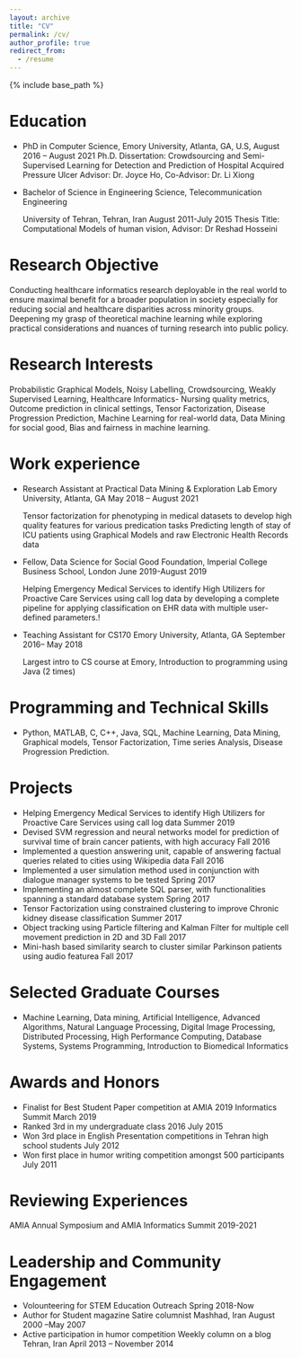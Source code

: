 ```yaml
---
layout: archive
title: "CV"
permalink: /cv/
author_profile: true
redirect_from:
  - /resume
---
```


{% include base_path %}

Education
======
* PhD in Computer Science, Emory University, Atlanta, GA, U.S, August 2016 – August 2021
Ph.D. Dissertation: Crowdsourcing and Semi-Supervised Learning for Detection and Prediction of Hospital Acquired Pressure Ulcer 
Advisor: Dr. Joyce Ho, Co-Advisor: Dr. Li Xiong

* Bachelor of Science in Engineering Science, Telecommunication Engineering 

    University of Tehran, Tehran, Iran August 2011-July 2015
    Thesis Title: Computational Models of human vision, Advisor: Dr Reshad Hosseini
    
Research Objective
======
Conducting healthcare informatics research deployable in the real world to ensure maximal benefit for a broader population in society especially for reducing social and healthcare disparities across minority groups. Deepening my grasp of theoretical machine learning while exploring practical considerations and nuances of turning research into public policy.

Research Interests
======
Probabilistic Graphical Models, Noisy Labelling, Crowdsourcing, Weakly Supervised Learning, Healthcare Informatics- Nursing quality metrics, Outcome prediction in clinical settings, Tensor Factorization, Disease Progression Prediction, Machine Learning for real-world data, Data Mining for social good, Bias and fairness in machine learning.

Work experience
======
* Research Assistant at Practical Data Mining & Exploration Lab Emory University, Atlanta, GA May 2018 – August 2021

    Tensor factorization for phenotyping in medical datasets to develop high quality features for various predication tasks
    Predicting length of stay of ICU patients using Graphical Models and raw Electronic Health Records data
* Fellow, Data Science for Social Good  Foundation, Imperial College Business School, London June 2019-August 2019

    Helping Emergency Medical Services to identify High Utilizers for Proactive Care Services using call log data by developing a complete pipeline for applying classification on EHR data with multiple user-defined parameters.!
* Teaching Assistant for CS170 Emory University, Atlanta, GA September 2016– May 2018

    Largest intro to CS course at Emory, Introduction to programming using Java (2 times)
  
Programming and Technical Skills
======
* Python, MATLAB, C, C++, Java, SQL, Machine Learning, Data Mining, Graphical models, Tensor Factorization, Time series Analysis, Disease Progression Prediction.

Projects
======
* Helping Emergency Medical Services to identify High Utilizers for Proactive Care Services using call log data Summer 2019
*	Devised SVM regression and neural networks model for prediction of survival time of brain cancer patients, with high accuracy Fall 2016     
*	Implemented a question answering unit, capable of answering factual queries related to cities          	                       using Wikipedia data  Fall 2016 
*	Implemented a user simulation method used in conjunction with dialogue manager systems to be tested  Spring 2017           
*	Implementing an almost complete SQL parser, with functionalities spanning a standard database system  Spring 2017
*	Tensor Factorization using constrained clustering to improve Chronic kidney disease classification Summer 2017
*	Object tracking using Particle filtering and Kalman Filter for multiple cell movement prediction in 2D and 3D Fall 2017
*	Mini-hash based similarity search to cluster similar Parkinson patients using audio featurea Fall 2017

Selected Graduate Courses
======
*	Machine Learning, Data mining, Artificial Intelligence, Advanced Algorithms, Natural Language Processing, Digital Image Processing, Distributed Processing, High Performance Computing, Database Systems, Systems Programming, Introduction to Biomedical Informatics
  
Awards and Honors
======
* Finalist for Best Student Paper competition at AMIA 2019 Informatics Summit March 2019
*	Ranked 3rd in my undergraduate class 2016   July 2015
*	Won 3rd place in English Presentation competitions in Tehran high school students July 2012
*	Won first place in humor writing competition amongst 500 participants July 2011	                                 


Reviewing Experiences
======

AMIA Annual Symposium and AMIA Informatics Summit						                                              2019-2021            
                                  
Leadership and Community Engagement
======
* Volounteering for STEM Education Outreach  Spring 2018-Now
* Author for Student magazine Satire columnist     Mashhad, Iran August 2000 –May 2007	 		
* Active participation in humor competition Weekly column on a blog Tehran, Iran	April 2013 – November 2014  
